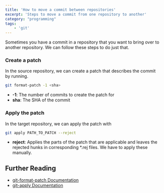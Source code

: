 ```yaml
---
title: 'How to move a commit between repositories'
excerpt: 'Steps to move a commit from one repository to another'
category: "programming"
tags:
    - 'git'
---
```


Sometimes you have a commit in a repository that you want to bring over to another repository. We can follow these steps to do just that.

### Create a patch

In the source repository, we can create a patch that describes the commit by running.

```bash
git format-patch -1 <sha>
```

-   **-1**: The number of commits to create the patch for
-   **sha**: The SHA of the commit

### Apply the patch

In the target repository, we can apply the patch with

```bash
git apply PATH_TO_PATCH --reject
```

-   **reject**: Applies the parts of the patch that are applicable and leaves the rejected hunks in corresponding \*.rej files. We have to apply these manually.

## Further Reading

-   [git-format-patch Documentation](https://git-scm.com/docs/git-format-patch)
-   [git-apply Documentation](https://git-scm.com/docs/git-apply)
